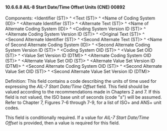 #### 10.6.6.8 AIL-8 Start Date/Time Offset Units (CNE) 00892

Components: &lt;Identifier (ST)> ^ &lt;Text (ST)> ^ &lt;Name of Coding System (ID)> ^ &lt;Alternate Identifier (ST)> ^ &lt;Alternate Text (ST)> ^ &lt;Name of Alternate Coding System (ID)> ^ &lt;Coding System Version ID (ST)> ^ &lt;Alternate Coding System Version ID (ST)> ^ &lt;Original Text (ST)> ^ &lt;Second Alternate Identifier (ST)> ^ &lt;Second Alternate Text (ST)> ^ &lt;Name of Second Alternate Coding System (ID)> ^ &lt;Second Alternate Coding System Version ID (ST)> ^ &lt;Coding System OID (ST)> ^ &lt;Value Set OID (ST)> ^ &lt;Value Set Version ID (DTM)> ^ &lt;Alternate Coding System OID (ST)> ^ &lt;Alternate Value Set OID (ST)> ^ &lt;Alternate Value Set Version ID (DTM)> ^ &lt;Second Alternate Coding System OID (ST)> ^ &lt;Second Alternate Value Set OID (ST)> ^ &lt;Second Alternate Value Set Version ID (DTM)>

Definition: This field contains a code describing the units of time used for expressing the _AIL-7 Start Date/Time Offset_ field. This field should be valued according to the recommendations made in Chapters 2 and 7. If this field is not valued, the ISO base unit of seconds (code "_s_") will be assumed. Refer to Chapter 7, Figures 7-6 through 7-9, for a list of ISO+ and ANS+ unit codes.

This field is conditionally required. If a value for _AIL-7 Start Date/Time Offset_ is provided, then a value is required for this field.

